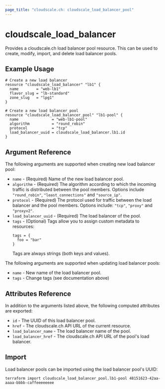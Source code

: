 ```yaml
---
page_title: "cloudscale.ch: cloudscale_load_balancer_pool"
---
```


# cloudscale\_load\_balancer

Provides a cloudscale.ch load balancer pool resource. This can be used to create, modify, import, and delete load balancer pools. 

## Example Usage

```hcl
# Create a new load balancer
resource "cloudscale_load_balancer" "lb1" {
  name        = "web-lb1"
  flavor_slug = "lb-standard"
  zone_slug   = "lpg1"
}

# Create a new load balancer pool
resource "cloudscale_load_balancer_pool" "lb1-pool" {
  name               = "web-lb1-pool"
  algorithm          = "round_robin"
  protocol           = "tcp"
  load_balancer_uuid = cloudscale_load_balancer.lb1.id
}
```

## Argument Reference

The following arguments are supported when creating new load balancer pool:

* `name` - (Required) Name of the new load balancer pool.
* `algorithm` - (Required) The algorithm according to which the incoming traffic is distributed between the pool members. Options include `"round_robin"`, `"least_connections"` and `"source_ip"`.
* `protocol` - (Required) The protocol used for traffic between the load balancer and the pool members. Options include: `"tcp"`, `"proxy"` and `"proxyv2"`.
* `load_balancer_uuid` - (Required) The load balancer of the pool.
* `tags` - (Optional) Tags allow you to assign custom metadata to resources:
  ```
  tags = {
    foo = "bar"
  }
  ```
  Tags are always strings (both keys and values).

The following arguments are supported when updating load balancer pools:

* `name` - New name of the load balancer pool.
* `tags` - Change tags (see documentation above)

## Attributes Reference

In addition to the arguments listed above, the following computed attributes are exported:

* `id` - The UUID of this load balancer pool.
* `href` - The cloudscale.ch API URL of the current resource.
* `load_balancer_name` - The load balancer name of the pool.
* `load_balancer_href` - The cloudscale.ch API URL of the pool's load balancer.


## Import

Load balancer pools can be imported using the load balancer pool's UUID:

```
terraform import cloudscale_load_balancer_pool.lb1-pool 48151623-42aa-aaaa-bbbb-caffeeeeeeee
```

